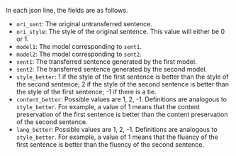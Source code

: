 
In each json line, the fields are as follows.
- `ori_sent`: The original untransferred sentence.
- `ori_style`: The style of the original sentence. This value will either be 0 or 1.
- `model1`: The model corresponding to `sent1`.
- `model2`: The model corresponding to `sent2`.
- `sent1`: The transferred sentence generated by the first model.
- `sent2`: The transferred sentence generated by the second model.
- `style_better`: 1 if the style of the first sentence is better than the style of the second sentence; 2 if the style of the second sentence is better than the style of the first sentence; -1 if there is a tie.
- `content_better`: Possible values are 1, 2, -1. Definitions are analogous to `style_better`. For example, a value of 1 means that the content preservation of the first sentence is better than the content preservation of the second sentence. 
- `lang_better`: Possible values are 1, 2, -1. Definitions are analogous to `style_better`. For example, a value of 1 means that the fluency of the first sentence is better than the fluency of the second sentence.
